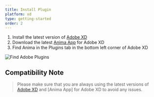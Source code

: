 ```yaml
---
title: Install Plugin
platform: xd
type: getting-started
order: 2
---
```


1. Install the latest version of [Adobe XD](https://www.adobe.com/products/xd.html)
2. Download the latest [Anima App](https://xd.adobelanding.com/en/xd-plugin-download/?pluginId=542412cd) for Adobe XD
3. Find Anima in the Plugins tab in the bottom left corner of Adobe XD

![Find Adobe Plugins](https://p46.f4.n0.cdn.getcloudapp.com/items/04uK47Xx/Adobe%20XD%20plugin%20installed.png?v=1162b7e2799e6a1a88f09632c71df7d1)

## Compatibility Note


>Please make sure that you are always using the latest versions of [Adobe XD](https://www.adobe.com/>products/xd.html) and [Anima App] for Adobe XD to avoid any issues.

